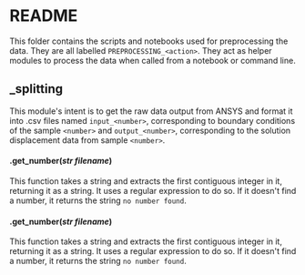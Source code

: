 # README

This folder contains the scripts and notebooks used for preprocessing the data. They are all labelled `PREPROCESSING_<action>`. They act as helper modules to process  the data when called from a notebook or command line.

## _splitting

This module's intent is to get the raw data output from ANSYS and format it into .csv files named `input_<number>`, corresponding to boundary conditions of the sample `<number>` and `output_<number>`, corresponding to the solution displacement data from sample `<number>`.

#### .get_number(_str filename_)

This function takes a string and extracts the first contiguous integer in it, returning it as a string. It uses a regular expression to do so. If it doesn't find a number, it returns the string `no number found`.

#### .get_number(_str filename_)

This function takes a string and extracts the first contiguous integer in it, returning it as a string. It uses a regular expression to do so. If it doesn't find a number, it returns the string `no number found`.